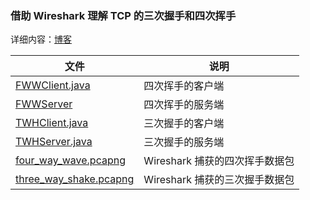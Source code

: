 ### 借助 Wireshark 理解 TCP 的三次握手和四次挥手
详细内容：[博客](https://www.fcbhank.top/2019/09/30/%E7%A0%81%E5%86%9C%E7%AC%94%E8%AE%B0/%E5%80%9F%E5%8A%A9-Wireshark-%E7%90%86%E8%A7%A3-TCP-%E7%9A%84%E4%B8%89%E6%AC%A1%E6%8F%A1%E6%89%8B%E5%92%8C%E5%9B%9B%E6%AC%A1%E6%8C%A5%E6%89%8B/#more)

| 文件 | 说明 |
| --- | --- |
|[FWWClient.java](https://github.com/fcbhank/wireshark-tcp/blob/master/src/main/java/four_way_wave/FWWClient.java)| 四次挥手的客户端|
|[FWWServer](https://github.com/fcbhank/wireshark-tcp/blob/master/src/main/java/four_way_wave/FWWServer.java)| 四次挥手的服务端|
|[TWHClient.java](https://github.com/fcbhank/wireshark-tcp/blob/master/src/main/java/three_way_handshake/TWHClient.java)| 三次握手的客户端|
|[TWHServer.java](https://github.com/fcbhank/wireshark-tcp/blob/master/src/main/java/three_way_handshake/TWHServer.java)| 三次握手的服务端|
|[four_way_wave.pcapng](https://github.com/fcbhank/wireshark-tcp/blob/master/src/main/resources/capture/four_way_wave.pcapng)| Wireshark 捕获的四次挥手数据包|
|[three_way_shake.pcapng](https://github.com/fcbhank/wireshark-tcp/blob/master/src/main/resources/capture/three_way_shake.pcapng)| Wireshark 捕获的三次握手数据包| 

